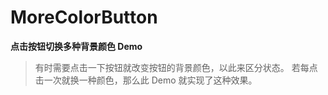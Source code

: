 # MoreColorButton
**点击按钮切换多种背景颜色 Demo**

> 有时需要点击一下按钮就改变按钮的背景颜色，以此来区分状态。
> 若每点击一次就换一种颜色，那么此 Demo 就实现了这种效果。
